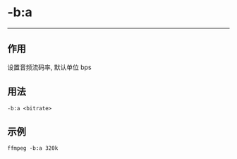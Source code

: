 # -b:a

---

## 作用

设置音频流码率, 默认单位 bps

## 用法

```shell
-b:a <bitrate>
```

## 示例

```shell
ffmpeg -b:a 320k
```
